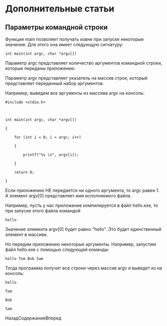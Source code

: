 # Дополнительные статьи

## Параметры командной строки

Функция main позволяет получать извне при запуске некоторые значения. Для этого она имеет следующую сигнатуру:

```
int main(int argc, char *argv[])
```

Параметр argc представляет количество аргументов командной строки, которые переданы приложению.

Параметр argv представляет указатель на массив строк, который представляет переданный набор аргументов.

Например, выведем все аргументы из массива argv на консоль:

```
#include <stdio.h>

int main(int argc, char *argv[])
{
 	for (int i = 0; i < argc; i++)
 	{
		printf("%s \n", argv[i]);
	}
	return 0;
}
```

Если приложению НЕ передается ни одного аргумента, то argc равен 1. А элемент argv[0] представляет имя исполняемого файла. 
Например, пусть у нас приложение компилируется в файл hello.exe, то при запуске этого файла командой

```
hello
```

Значение элемента argv[0] будет равно "hello". Это будет единственный элемент в массиве.

Но передим приложению некоторые аргументы. Например, запустим файл hello.exe с помощью следующей команды:

```
hello Tom Bob Sam
```

Тогда программа получит все строки через массив argv и выведет из на консоль:

```
hello
Tom
Bob
Sam
```

НазадСодержаниеВперед

